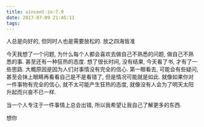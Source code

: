 ```yaml
---
title: vincent-in-7-9
date: 2017-07-09 21:45:11
tags:
---
```


<p>人总是向好的, 但同时人也是需要放松的. 放之四海皆准</p>
<p>今天我想了一个问题, 为什么每个人都会喜欢去做自己不熟悉的问题, 做自己不熟悉的事. 甚至还有一种狂热的态度. 想了很长时间, 没有结果, 今天看了书, 才有了一些思路. 大概原因是因为人们对事情没有完全的信心. 第一眼看去, 可能会有些疑问,甚至会抹上眼睛再看看自己是不是看错了, 但是情况可能就是如此. 就像如果你对一件事物有完全的信心, 就不太可能产生狂热的态度, 就像没有人会为了明天太阳升起而兴奋不已一样.</p>
<p>当一个人专注于一件事情上总会出错, 所以我希望让我自己了解更多的东西.</p>
<p>想你</p>
